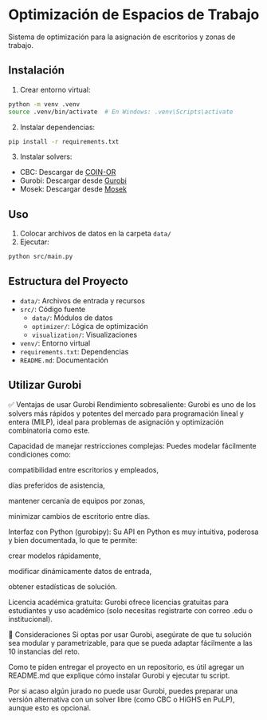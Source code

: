 # Optimización de Espacios de Trabajo

Sistema de optimización para la asignación de escritorios y zonas de trabajo.

## Instalación

1. Crear entorno virtual:
```bash
python -m venv .venv
source .venv/bin/activate  # En Windows: .venv\Scripts\activate
```

2. Instalar dependencias:
```bash
pip install -r requirements.txt
```

3. Instalar solvers:
- CBC: Descargar de [COIN-OR](https://projects.coin-or.org/Cbc)
- Gurobi: Descargar desde [Gurobi](https://www.gurobi.com/)
- Mosek: Descargar desde [Mosek](https://www.mosek.com/)

## Uso

1. Colocar archivos de datos en la carpeta `data/`
2. Ejecutar:
```bash
python src/main.py
```

## Estructura del Proyecto

- `data/`: Archivos de entrada y recursos
- `src/`: Código fuente
  - `data/`: Módulos de datos
  - `optimizer/`: Lógica de optimización
  - `visualization/`: Visualizaciones
- `venv/`: Entorno virtual
- `requirements.txt`: Dependencias
- `README.md`: Documentación

## Utilizar Gurobi

✅ Ventajas de usar Gurobi
Rendimiento sobresaliente:
Gurobi es uno de los solvers más rápidos y potentes del mercado para programación lineal y entera (MILP), ideal para problemas de asignación y optimización combinatoria como este.

Capacidad de manejar restricciones complejas:
Puedes modelar fácilmente condiciones como:

compatibilidad entre escritorios y empleados,

días preferidos de asistencia,

mantener cercanía de equipos por zonas,

minimizar cambios de escritorio entre días.

Interfaz con Python (gurobipy):
Su API en Python es muy intuitiva, poderosa y bien documentada, lo que te permite:

crear modelos rápidamente,

modificar dinámicamente datos de entrada,

obtener estadísticas de solución.

Licencia académica gratuita:
Gurobi ofrece licencias gratuitas para estudiantes y uso académico (solo necesitas registrarte con correo .edu o institucional).

📌 Consideraciones
Si optas por usar Gurobi, asegúrate de que tu solución sea modular y parametrizable, para que se pueda adaptar fácilmente a las 10 instancias del reto.

Como te piden entregar el proyecto en un repositorio, es útil agregar un README.md que explique cómo instalar Gurobi y ejecutar tu script.

Por si acaso algún jurado no puede usar Gurobi, puedes preparar una versión alternativa con un solver libre (como CBC o HiGHS en PuLP), aunque esto es opcional.